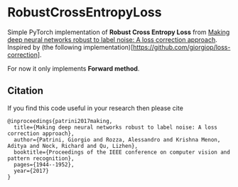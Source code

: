 # RobustCrossEntropyLoss

Simple PyTorch implementation of **Robust Cross Entropy Loss** from [Making deep neural networks robust to label noise: A loss correction approach](https://arxiv.org/pdf/1609.03683.pdf). Inspired by (the following implementation)[https://github.com/giorgiop/loss-correction].

For now it only implements **Forward method**.


## Citation
If you find this code useful in your research then please cite  
```(bash)
@inproceedings{patrini2017making,
  title={Making deep neural networks robust to label noise: A loss correction approach},
  author={Patrini, Giorgio and Rozza, Alessandro and Krishna Menon, Aditya and Nock, Richard and Qu, Lizhen},
  booktitle={Proceedings of the IEEE conference on computer vision and pattern recognition},
  pages={1944--1952},
  year={2017}
}

``` 